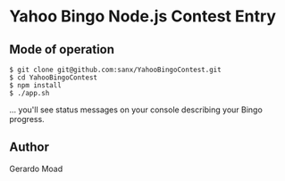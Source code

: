 Yahoo Bingo Node.js Contest Entry
======

Mode of operation
------

    $ git clone git@github.com:sanx/YahooBingoContest.git
    $ cd YahooBingoContest
    $ npm install
    $ ./app.sh

... you'll see status messages on your console describing
your Bingo progress.

Author
------

Gerardo Moad
